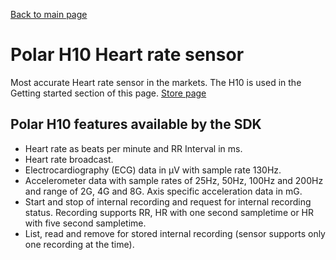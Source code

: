 [Back to main page](../../README.md)

# Polar H10 Heart rate sensor

Most accurate Heart rate sensor in the markets. The H10 is used in the Getting started section of this page.
[Store page](https://www.polar.com/en/sensors/h10-heart-rate-sensor)

## Polar H10 features available by the SDK

* Heart rate as beats per minute and RR Interval in ms.
* Heart rate broadcast.
* Electrocardiography (ECG) data in µV with sample rate 130Hz.
* Accelerometer data with sample rates of 25Hz, 50Hz, 100Hz and 200Hz and range of 2G, 4G and 8G. Axis specific acceleration data in mG.
* Start and stop of internal recording and request for internal recording status. Recording supports RR, HR with one second sampletime or HR with five second sampletime.
* List, read and remove for stored internal recording (sensor supports only one recording at the time).